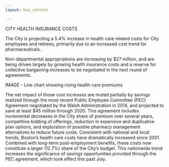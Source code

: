 ```yaml
---
layout: bos_content

---
```

CITY HEALTH INSURANCE COSTS

The City is projecting a 5.4% increase in health care related costs for City employees and retirees, primarily due to an increased cost trend for pharmaceuticals.

Non-departmental appropriations are increasing by $27 million, and are being driven largely by growing health insurance costs and a reserve for collective bargaining increases to be negotiated in the next round of agreements.

IMAGE - Line chart showing rising health care premiums


The net impact of those cost increases are muted partially by savings realized through the most recent Public Employee Committee (PEC) Agreement negotiated by the Walsh Administration in 2014, and projected to save at least $45 million through 2020. This agreement includes incremental decreases in the City share of premium over several years, competitive bidding of offerings, reduction in expensive and duplicative plan options, and exploration of possible pharmacy management alternatives to reduce future costs. Consistent with national and local trends, Boston’s health care costs have dramatically increased since 2001. Combined with long-term post-employment benefits, these costs now constitute a larger (12.7%) share of the City’s budget. This nationwide trend increases the significance of savings opportunities provided through the PEC agreement, which took effect this past July.
